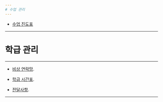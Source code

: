 ```yaml
---
# 수업 관리
---
```


	
* [수업 진도표](https://goo.gl/HZiAYZ)
   
   
   
   
---
# 학급 관리
---


* [비상 연락망](https://goo.gl/LZVtKW).


* [학급 시간표](https://goo.gl/hA2lFm).


* [전달사항](https://goo.gl/lDUA6f).

---
